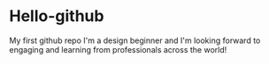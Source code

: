# Hello-github
My first github repo
I'm a design beginner and I'm looking forward to engaging and learning from professionals across the world! 
